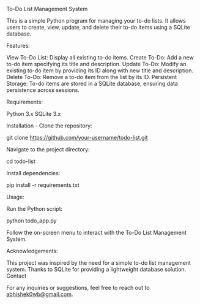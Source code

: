 To-Do List Management System

This is a simple Python program for managing your to-do lists. It allows users to create, view, update, and delete their to-do items using a SQLite database.

Features:

View To-Do List: Display all existing to-do items.
Create To-Do: Add a new to-do item specifying its title and description.
Update To-Do: Modify an existing to-do item by providing its ID along with new title and description.
Delete To-Do: Remove a to-do item from the list by its ID.
Persistent Storage: To-do items are stored in a SQLite database, ensuring data persistence across sessions.

Requirements:

Python 3.x
SQLite 3.x

Installation - 
Clone the repository:

git clone https://github.com/your-username/todo-list.git

Navigate to the project directory:

cd todo-list

Install dependencies:

pip install -r requirements.txt

Usage:

Run the Python script:

python todo_app.py

Follow the on-screen menu to interact with the To-Do List Management System.



Acknowledgements:

This project was inspired by the need for a simple to-do list management system.
Thanks to SQLite for providing a lightweight database solution.
Contact

For any inquiries or suggestions, feel free to reach out to abhishek0wb@gmail.com.

